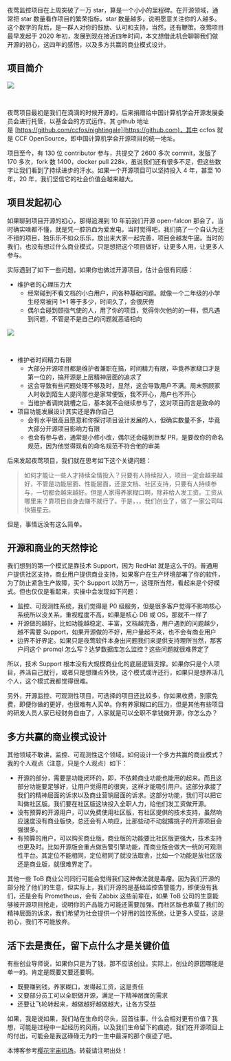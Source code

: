 
夜莺监控项目在上周突破了一万 star，算是一个小小的里程碑。在开源领域，通常把 star 数量看作项目的繁荣指标，star 数量越多，说明愿意关注你的人越多。这个数字的背后，是一群人对你的鼓励、认可和支持，当然，还有鞭策。夜莺项目最早发起于 2020 年初，发展到现在接近四年时间，本文想借此机会聊聊我们做开源的初心，这四年的感悟，以及多方共赢的商业模式设计。


## 项目简介


![](https://img2024.cnblogs.com/blog/2036615/202412/2036615-20241231150434595-1423175378.png)


 


夜莺项目最初是我们在滴滴的时候开源的，后来捐赠给中国计算机学会开源发展委员会进行托管，以基金会的方式运作。其 github 地址是 [https://github.com/ccfos/nightingale](https://github.com)，其中 ccfos 就是 CCF OpenSource，即中国计算机学会开源项目的统一地址。


项目至今，有 130 位 contributor 参与，共提交了 2600 多次 commit，发版了 170 多次，fork 数 1400，docker pull 228k，虽说我们还有很多不足，但这些数字让我们看到了持续进步的汗水。如果一个开源项目可以坚持投入 4 年，甚至 10 年，20 年，我们坚信它的社会价值会越来越大。


## 项目发起初心


如果聊到项目开源的初心，那得追溯到 10 年前我们开源 open\-falcon 那会了，当时确实啥都不懂，就是凭一腔热血为爱发电，当时觉得吧，我们搞了一个自认为还不错的项目，独乐乐不如众乐乐，放出来大家一起完善，项目会越发牛逼。当时的我们，也没有想过什么商业模式，只是想把这个项目做好，让更多人用，让更多人参与。


实际遇到了如下一些问题，如果你也做过开源项目，估计会很有同感：


* 维护者的心理压力大
	+ 经常碰到不看文档的小白用户，问各种基础问题。就像一个二年级的小学生经常被问 1\+1 等于多少，时间久了，会很厌倦
	+ 偶尔会碰到颐指气使的人，用了你的项目，觉得你欠他的的一样，但凡遇到问题，不管是不是自己的问题就恶语相向


![](https://img2024.cnblogs.com/blog/2036615/202412/2036615-20241231150511277-930699190.png)


 


* 维护者时间精力有限
	+ 大部分开源项目都是维护者兼职在搞，时间精力有限，毕竟养家糊口才是第一位的，搞开源是上层精神层面的追求了
	+ 这会导致有些问题处理不够及时，显然，这会导致用户不满。周末照顾家人时收到陌生人提问那也是家常便饭，我不开心，用户也不开心
	+ 当维护者调岗跳槽之后，基本就不会继续参与了，这对项目而言是致命的
* 项目功能发展设计其实还是靠你自己
	+ 会有水平很高且愿意和你探讨项目设计发展的人，但确实数量不多，毕竟大部分开源项目影响力有限
	+ 也会有参与者，通常是小修小改，偶尔还会碰到巨型 PR，是要改你的命名规范，因为他觉得现有的命名规范不符合他的审美


后来发起夜莺项目，我们就在思考如下这个关键问题：



> 如何才能让一些人才持续全情投入？只要有人持续投入，项目一定会越来越好，不管是功能层面、性能层面，还是文档、社区支持，只要有人持续参与，一切都会越来越好。但是人家得养家糊口啊，除非给人发工资。工资从哪里来？靠项目自身去赚不就行了。于是，，，我们创业了，做了一家公司叫快猫星云。


但是，事情远没有这么简单。


## 开源和商业的天然悖论


我们想到的第一个模式是靠技术 Support，因为 RedHat 就是这么干的。普通用户提供社区支持，商业用户提供商业支持，如果客户在生产环境部署了你的软件，为了防止紧急生产故障，买个 Support 以防万一，这理所当然，看起来是个好模式。但也仅仅是看起来，实操中会发现如下问题：


* 监控、可观测性系统，我们觉得是 P0 级服务，但是很多客户觉得不影响核心系统所以没关系，重视程度不高，如果是核心 DB 或 OS，那就不一样了
* 开源做的越好，比如功能越稳定、丰富，文档越完备，用户遇到的问题越少，越不需要 Support，如果开源做的不好，用户量起不来，也不会有商业用户
* 边界不好界定。如果只是夜莺软件本身出问题我们来提供支持理所当然，那客户问这个 promql 怎么写？达梦数据库怎么监控？这些问题就很难界定了


所以，技术 Support 根本没有大规模商业化的底层逻辑支撑。如果你只是个人项目，养活自己就行，或者只是想赚点外快，这个模式或许还行，如果只是想养活几个人，这个模式我都觉得很难。


另外，开源监控、可观测性项目，可选择的项目还比较多，你如果收费，别家免费，即便你做的更好，也很难有人买单。你有养家糊口的压力，但是其他有些项目的研发人员人家已经财务自由了，人家就是可以全职不拿钱做开源，你怎么办？


## 多方共赢的商业模式设计


其他领域不敢讲，监控、可观测性这个领域，如何设计一个多方共赢的商业模式？我的个人观点（注意，只是个人观点）如下：


* 开源的部分，需要是功能闭环的，即，不依赖商业功能也能用的起来。而且这部分功能要足够好，让用户觉得用的很爽，这样才能吸引用户。这部分承接了我们的精神层面的诉求以及商业营销层面的诉求。这部分功能，我们可以把它叫做社区版。我们要在社区版这块投入全职人力，给他们发工资做开源。
* 没有预算的开源用户，可以免费使用社区版，有社区提供的技术支持，虽然响应速度没有商业版快，总还会有人响应，比那些动不动就撂挑子的开源项目会强很多。
* 有预算的用户，可以购买商业版，商业版的功能要比社区版更强大，技术支持也更及时。比如开源版会重点做告警引擎功能，而商业版会做大一统的可观测性平台。其定位不能相同，定位相同了就没法取舍，比如一个功能是放社区版还是商业版，就很难界定了。


其他一些 ToB 商业公司同行可能会觉得我们这种做法就是毒瘤。因为我们开源的部分抢了他们的生意，但实际上，我们开源的是基础监控告警能力，即便没有我们，还是会有 Prometheus，会有 Zabbix 这些前辈在，如果 ToB 公司的生意能够被开源项目抢走，说明你的产品能力可能还需要加强。而社区版也承载了我们的精神层面的诉求，我们希望为社会提供一个好用的监控系统，让更多人受益，这是初心，我们不可能放弃。


## 活下去是责任，留下点什么才是关键价值


有些创业导师说，如果你只是为了钱，那不应该创业。实际上，创业的原因哪能是单一的。肯定是既要又要还要啊。


* 既要赚到钱，养家糊口，发得起工资，这是责任
* 又要部分员工可以全职做开源，满足一下精神层面的需求
* 还要让飞轮转起来，越做越好越做越大，让各方受益


如果，我是说如果，我们站在生命的尽头，回首往事，什么会相对更有价值？我想，可能是过程中一起经历的风雨，以及我们生命留下的痕迹，我们在开源项目上的付出，可能会是我这碌碌无为的一生中最深的那个痕迹了吧。


 本博客参考[樱花宇宙机场](https://enhouse.org)。转载请注明出处！
